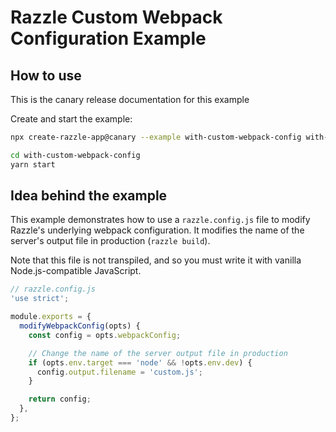 # Razzle Custom Webpack Configuration Example

## How to use

<!-- START install generated instructions please keep comment here to allow auto update -->
<!-- DON'T EDIT THIS SECTION, INSTEAD RE-RUN yarn update-examples TO UPDATE -->
This is the canary release documentation for this example

Create and start the example:

```bash
npx create-razzle-app@canary --example with-custom-webpack-config with-custom-webpack-config

cd with-custom-webpack-config
yarn start
```
<!-- END install generated instructions please keep comment here to allow auto update -->

## Idea behind the example
This example demonstrates how to use a `razzle.config.js` file to modify Razzle's
underlying webpack configuration. It modifies the name of the server's output file
in production (`razzle build`).

Note that this file is not transpiled, and so you must write it with vanilla
Node.js-compatible JavaScript.

```js
// razzle.config.js
'use strict';

module.exports = {
  modifyWebpackConfig(opts) {
    const config = opts.webpackConfig;

    // Change the name of the server output file in production
    if (opts.env.target === 'node' && !opts.env.dev) {
      config.output.filename = 'custom.js';
    }

    return config;
  },
};
```

